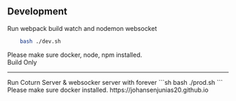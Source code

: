 ## Development
Run webpack build watch and nodemon websocket
```sh
    bash ./dev.sh
```
Please make sure docker, node, npm installed.  
Build Only
<hr>
Run Coturn Server & websocker server with forever
```sh
    bash ./prod.sh
```
Please make sure docker installed.
https://johansenjunias20.github.io
